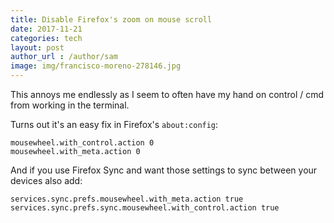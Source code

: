 ```yaml
---
title: Disable Firefox's zoom on mouse scroll
date: 2017-11-21
categories: tech
layout: post
author_url : /author/sam
image: img/francisco-moreno-278146.jpg
---
```


This annoys me endlessly as I seem to often have my hand on control / cmd from working in the terminal.

Turns out it's an easy fix in Firefox's `about:config`:

```
mousewheel.with_control.action 0
mousewheel.with_meta.action 0
```

And if you use Firefox Sync and want those settings to sync between your devices also add:

```
services.sync.prefs.mousewheel.with_meta.action true
services.sync.prefs.sync.mousewheel.with_control.action true
```
